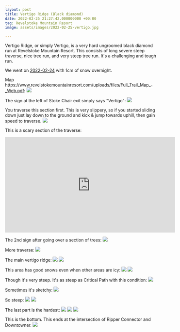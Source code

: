 ```yaml
---
layout: post
title: Vertigo Ridge (Black diamond)
date: 2022-02-25 21:27:42.000000000 +00:00
tag: Revelstoke Mountain Resort
image: assets/images/2022-02-25-vertigo.jpg

---
```


Vertigo Ridge, or simply Vertigo, is a very hard ungroomed black diamond run at Revelstoke Mountain Resort. This consists of long severe steep traverse, nice tree run, and very steep tree run. It's a challenging and tough run.

We went on [2022-02-24](https://vancouversnowboarding.ca/2022-02-24-revelstoke-mountain-resort-snow-report/) with 1cm of snow overnight.

Map <https://www.revelstokemountainresort.com/uploads/files/Full_Trail_Map_-_Web.pdf>:
![](/assets/images/2022-02-25-Screenshot_2022-02-24_18-06-24.png)

The sign at the left of Stoke Chair exit simply says "Vertigo":
![](/assets/images/2022-02-25-sign-at-stoke-chair.jpg)

You traverse this section first. This is very slippery, so if you started sliding down just lay down to the ground and kick & jump towards uphill, then gain speed to traverse.
![](/assets/images/2022-02-25-traverse1.jpg)

This is a scary section of the traverse:
<iframe width="560" height="315" src="https://www.youtube.com/embed/9RVmSWqkTGM" title="YouTube video player" frameborder="0" allow="accelerometer; autoplay; clipboard-write; encrypted-media; gyroscope; picture-in-picture" allowfullscreen></iframe>

The 2nd sign after going over a section of trees:
![](/assets/images/2022-02-25-sign2.jpg)

More traverse:
![](/assets/images/2022-02-25-traverse2.jpg)

The main vertigo ridge:
![](/assets/images/2022-02-25-main-ridge.jpg)
![](/assets/images/2022-02-25-looking-back.jpg)

This area has good snows even when other areas are icy:
![](/assets/images/2022-02-25-snow-good.jpg)
![](/assets/images/2022-02-25-snow-good2.jpg)

Though it's very steep. It's as steep as Critical Path with this condition:
![](/assets/images/2022-02-25-very-steep.jpg)

Sometimes it's sketchy:
![](/assets/images/2022-02-25-sometimes-sketchy.jpg)

So steep:
![](/assets/images/2022-02-25-steep.jpg)
![](/assets/images/2022-02-25-steep2.jpg)

The last part is the hardest:
![](/assets/images/2022-02-25-last-part1.jpg)
![](/assets/images/2022-02-25-last-part2.jpg)
![](/assets/images/2022-02-25-last-part3.jpg)

This is the bottom. This ends at the intersection of Ripper Connector and Downtowner.
![](/assets/images/2022-02-25-bottom.jpg)
